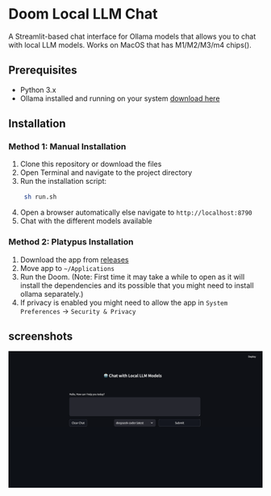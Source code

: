 # Doom Local LLM Chat

A Streamlit-based chat interface for Ollama models that allows you to chat with local LLM models.
Works on MacOS that has M1/M2/M3/m4 chips().

## Prerequisites

- Python 3.x
- Ollama installed and running on your system [download here](https://ollama.com/download)

## Installation

### Method 1: Manual Installation

1. Clone this repository or download the files
2. Open Terminal and navigate to the project directory
3. Run the installation script:
   ```bash
    sh run.sh
   ```
4. Open a browser automatically else navigate to `http://localhost:8790`
5. Chat with the different models available

### Method 2: Platypus Installation

1. Download the app from [releases](https://github.com/sachin-philip/Doom/tags)
2. Move app to `~/Applications`
3. Run the Doom. (Note: First time it may take a while to open as it will install the dependencies and its possible that you might need to install ollama separately.)
4. If privacy is enabled you might need to allow the app in `System Preferences` -> `Security & Privacy`

## screenshots

![Chat interface](assets/Doom.png)
